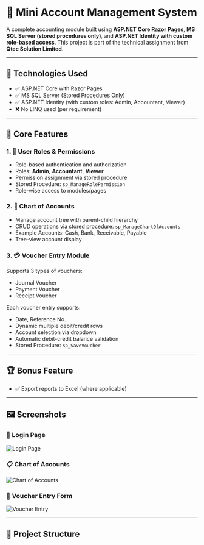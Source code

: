 ﻿# 🧾 Mini Account Management System

A complete accounting module built using **ASP.NET Core Razor Pages**, **MS SQL Server (stored procedures only)**, and **ASP.NET Identity with custom role-based access**. This project is part of the technical assignment from **Qtec Solution Limited**.

---

## 🔧 Technologies Used

- ✅ ASP.NET Core with Razor Pages
- ✅ MS SQL Server (Stored Procedures Only)
- ✅ ASP.NET Identity (with custom roles: Admin, Accountant, Viewer)
- ❌ No LINQ used (per requirement)

---

## 📌 Core Features

### 1. 👥 User Roles & Permissions
- Role-based authentication and authorization
- Roles: **Admin**, **Accountant**, **Viewer**
- Permission assignment via stored procedure
- Stored Procedure: `sp_ManageRolePermission`
- Role-wise access to modules/pages

### 2. 🧾 Chart of Accounts
- Manage account tree with parent-child hierarchy
- CRUD operations via stored procedure: `sp_ManageChartOfAccounts`
- Example Accounts: Cash, Bank, Receivable, Payable
- Tree-view account display

### 3. 💳 Voucher Entry Module
Supports 3 types of vouchers:
- Journal Voucher
- Payment Voucher
- Receipt Voucher

Each voucher entry supports:
- Date, Reference No.
- Dynamic multiple debit/credit rows
- Account selection via dropdown
- Automatic debit-credit balance validation
- Stored Procedure: `sp_SaveVoucher`

---

## 🏆 Bonus Feature

- ✅ Export reports to Excel (where applicable)

---

## 🖼️ Screenshots

### 🔐 Login Page
![Login Page](images/ss/LoginPage.png)

### 📋 Chart of Accounts
![Chart of Accounts](screenshots/chart-of-accounts.png)

### 🧾 Voucher Entry Form
![Voucher Entry](screenshots/voucher-entry.png)

---

## 📁 Project Structure

